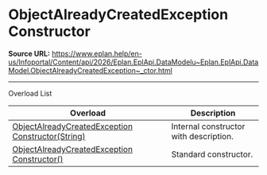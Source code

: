 # ObjectAlreadyCreatedException Constructor

**Source URL:** https://www.eplan.help/en-us/Infoportal/Content/api/2026/Eplan.EplApi.DataModelu~Eplan.EplApi.DataModel.ObjectAlreadyCreatedException~_ctor.html

---

Overload List

| Overload | Description |
| --- | --- |
| [ObjectAlreadyCreatedException Constructor(String)](Eplan.EplApi.DataModelu~Eplan.EplApi.DataModel.ObjectAlreadyCreatedException~_ctor(String).html) | Internal constructor with description. |
| [ObjectAlreadyCreatedException Constructor()](Eplan.EplApi.DataModelu~Eplan.EplApi.DataModel.ObjectAlreadyCreatedException~_ctor().html) | Standard constructor. |
